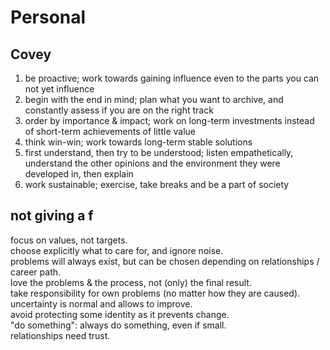 # Personal

## Covey

1. be proactive; work towards gaining influence even to the parts you can not yet influence
2. begin with the end in mind; plan what you want to archive, and constantly assess if you are on the right track
3. order by importance & impact; work on long-term investments instead of short-term achievements of little value
4. think win-win; work towards long-term stable solutions
5. first understand, then try to be understood; listen empathetically, understand the other opinions and the environment they were developed in, then explain
6. work sustainable; exercise, take breaks and be a part of society

## not giving a f

focus on values, not targets.  
choose explicitly what to care for, and ignore noise.  
problems will always exist, but can be chosen depending on relationships / career path.  
love the problems & the process, not (only) the final result.  
take responsibility for own problems (no matter how they are caused).  
uncertainty is normal and allows to improve.  
avoid protecting some identity as it prevents change.  
"do something": always do something, even if small.  
relationships need trust.  
